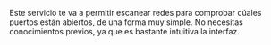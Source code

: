 Este servicio te va a permitir escanear redes para comprobar cúales puertos están abiertos, de una forma muy simple. No necesitas conocimientos previos, ya que es bastante intuitiva la interfaz.
